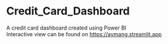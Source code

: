 # Credit_Card_Dashboard
A credit card dashboard created using Power BI
<br/>
Interactive view can be found on https://aymang.streamlit.app

